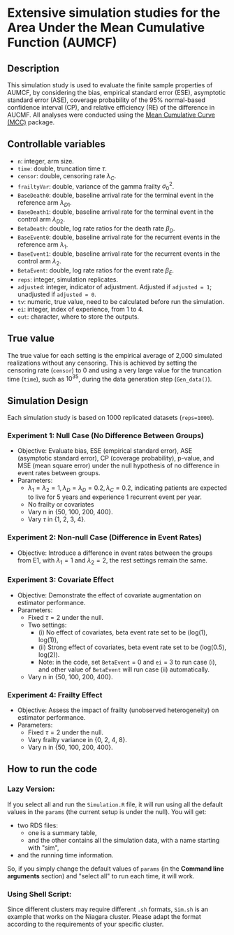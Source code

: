 # Extensive simulation studies for the Area Under the Mean Cumulative Function (AUMCF)

## Description
This simulation study is used to evaluate the finite sample properties of AUMCF, by considering the bias, empirical standard error (ESE), asymptotic standard error (ASE), coverage probability of the 95% normal-based confidence interval (CP), and relative efficiency (RE) of the difference in AUCMF. All analyses were conducted using the [Mean Cumulative Curve (MCC)](https://github.com/zrmacc/MCC}) package.

## Controllable variables
- `n`: integer, arm size.
- `time`: double, truncation time $\tau$.
- `censor`: double, censoring rate $\lambda_C$.
- `frailtyVar`: double, variance of the gamma frailty $\sigma_0^2$.
- `BaseDeath0`: double, baseline arrival rate for the terminal event in the reference arm $\lambda_{D1}$.
- `BaseDeath1`: double, baseline arrival rate for the terminal event in the control arm $\lambda_{D2}$.
- `BetaDeath`: double, log rate ratios for the death rate $\beta_D$.
- `BaseEvent0`: double, baseline arrival rate for the recurrent events in the reference arm $\lambda_1$.
- `BaseEvent1`: double, baseline arrival rate for the recurrent events in the control arm $\lambda_2$.
- `BetaEvent`: double, log rate ratios for the event rate $\beta_E$.
- `reps`: integer, simulation replicates.
- `adjusted`: integer, indicator of adjustment. Adjusted if `adjusted = 1`; unadjusted if `adjusted = 0`.
- `tv`: numeric, true value, need to be calculated before run the simulation.
- `ei`: integer, index of experience, from 1 to 4.
- `out`: character, where to store the outputs.


## True value
The true value for each setting is the empirical average of 2,000 simulated realizations without any censoring. This is achieved by setting the censoring rate (`censor`) to 0 and using a very large value for the truncation time (`time`), such as $10^{35}$, during the data generation step (`Gen_data()`). 
 
## Simulation Design
Each simulation study is based on 1000 replicated datasets (`reps=1000`).

### Experiment 1: Null Case (No Difference Between Groups)
- Objective: Evaluate bias, ESE (empirical standard error), ASE (asymptotic standard error), CP (coverage probability), p-value, and MSE (mean square error) under the null hypothesis of no difference in event rates between groups.
- Parameters:
  - $\lambda_1 = \lambda_2 =1, \lambda_D = \lambda_D = 0.2, \lambda_C = 0.2$, indicating patients are expected to live for 5 years and experience 1 recurrent event per year. 
  - No frailty or covariates
  - Vary n in {50, 100, 200, 400}.
  - Vary $\tau$ in {1, 2, 3, 4}.

### Experiment 2: Non-null Case (Difference in Event Rates)
- Objective: Introduce a difference in event rates between the groups from E1, with $\lambda_1=1$ and $\lambda_2=2$, the rest settings remain the same.

### Experiment 3: Covariate Effect
- Objective: Demonstrate the effect of covariate augmentation on estimator performance.
- Parameters:
  - Fixed $\tau = 2$ under the null.
  - Two settings:
    - (i) No effect of covariates, beta event rate set to be (log(1), log(1)), 
    - (ii) Strong effect of covariates, beta event rate set to be (log(0.5), log(2)).
    - Note: in the code, set `BetaEvent` = 0 and `ei` = 3 to run case (i), and other value of  `BetaEvent` will run case (ii) automatically.
  - Vary n in {50, 100, 200, 400}.
  
### Experiment 4: Frailty Effect
- Objective: Assess the impact of frailty (unobserved heterogeneity) on estimator performance. 
- Parameters:
  - Fixed $\tau = 2$ under the null.
  - Vary frailty variance in {0, 2, 4, 8}.
  - Vary n in {50, 100, 200, 400}.

## How to run the code

### Lazy Version:
If you select all and run the `Simulation.R` file, it will run using all the default values in the `params` (the current setup is under the null). You will get:

- two RDS files:
  - one is a summary table, 
  - and the other contains all the simulation data, with a name starting with "sim",
- and the running time information. 

So, if you simply change the default values of `params` (in the **Command line arguments** section) and "select all" to run each time, it will work.

### Using Shell Script: 
Since different clusters may require different `.sh` formats, `Sim.sh` is an example that works on the Niagara cluster. Please adapt the format according to the requirements of your specific cluster.

  
  